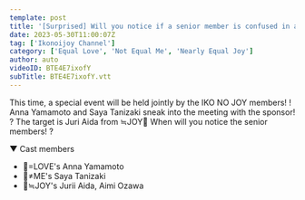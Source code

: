 ```yaml
---
template: post
title: '[Surprised] Will you notice if a senior member is confused in a meeting with a sponsor company? ?'
date: 2023-05-30T11:00:07Z
tag: ['Ikonoijoy Channel']
category: ['Equal Love', 'Not Equal Me', 'Nearly Equal Joy']
author: auto 
videoID: BTE4E7ixofY
subTitle: BTE4E7ixofY.vtt
---
```

This time, a special event will be held jointly by the IKO NO JOY members! ! Anna Yamamoto and Saya Tanizaki sneak into the meeting with the sponsor! ? The target is Juri Aida from ≒JOY👑 When will you notice the senior members! ?

▼ Cast members

- 💓=LOVE's Anna Yamamoto
- 💎≠ME's Saya Tanizaki
- 👑≒JOY's Jurii Aida, Aimi Ozawa
